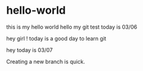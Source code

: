# hello-world
this is my hello world
hello my git test
today is 03/06

hey girl !
today is a good day to learn git

hey today is 03/07

Creating a new branch is quick.

